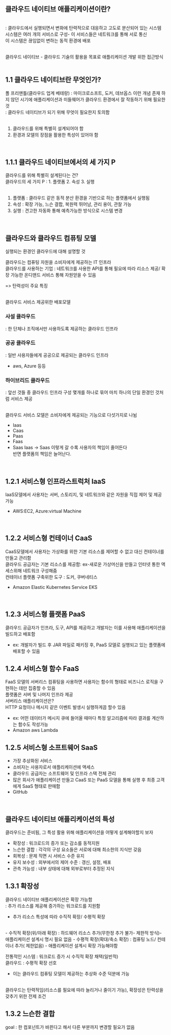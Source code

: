 
## 클라우드 네이티브 애플리케이션이란?
</br>
: 클라우드에서 실행되면서 변화에 탄력적으로 대응하고 고도로 분산되어 있는 시스템 </br>
시스템은 여러 개의 서비스로 구성- 이 서비스들은 네트워크를 통해 서로 통신 </br>
이 시스템은 끊임없이 변하는 동적 환경에 배포 </br>
</br>

클라우드 네이티브 - 클라우드 기술의 활용을 목표로 애플리케이션 개발 위한 접근방식 
</br>
</br>

## 1.1 클라우드 네이티브란 무엇인가?
폴 프리맨틀(클라우드 업계 베테랑) : 마이크로소프트, 도커, 데브옵스 이런 개념 존재 하지 않던 시기에 애플리케이션과 미들웨어가 클라우드 환경에서 잘 작동하기 위해 필요한 것</br>
: 클라우드 네이티브가 되기 위해 무엇이 필요한지 토의함</br>
</br>
1. 클라우드를 위해 특별히 설계되어야 함 </br>
2. 환경과 모델의 장점을 활용한 특성이 있어야 함</br>
</br>

## 1.1.1 클라우드 네이티브에서의 세 가지 P
클라우드를 위해 특별히 설계된다는 건?</br>
클라우드의 세 가지 P : 1. 플랫폼 2. 속성 3. 실행</br>
</br>
1. 플랫폼 : 클라우드 같은 동적 분산 환경을 기반으로 하는 플랫폼에서 실행됨</br>
2. 속성 : 확장 가능, 느슨 결합, 복원력 뛰어남, 관리 용이, 관찰 가능 </br>
3. 실행 : 견고한 자동화 통해 예측가능한 방식으로 시스템 변경 </br>
</br>

## 클라우드와 클라우드 컴퓨팅 모델 
실행되는 환경인 클라우드에 대해 설명할 것 </br>

클라우드는 컴퓨팅 자원을 소비자에게 제공하는 IT 인프라</br>
클라우드를 사용하는 기업 : 네트워크를 사용한 API를 통해 필요에 따라 리소스 제공/ 확장 가능한 온디맨드 서비스 통해 자원얻을 수 있음 </br>

=> 탄력성이 주요 특징 </br>

</br>
클라우드 서비스 제공위한 배포모델</br>

### 사설 클라우드 
: 한 단체나 조직에서만 사용하도록 제공하는 클라우드 인프라 </br>

### 공공 클라우드 
: 일반 사용자들에게 공공으로 제공되는 클라우드 인프라 </br>
- aws, Azure 등등

### 하이브리드 클라우드 
: 앞선 것들 중 클라우드 인프라 구성 몇개를 하나로 묶어 마치 하나의 단일 환경인 것처럼 서비스 제공</br>
</br>

클라우드 서비스 모델은 소비자에게 제공되는 기능으로 다섯가지로 나뉨</br>
- Iaas
- Caas
- Paas
- Faas
- Saas
Iaas -> Saas
이렇게 갈 수록 사용자의 책임이 줄어든다</br>
반면 플랫폼의 책임은 늘어난다. </br>
</br>

## 1.2.1 서비스형 인프라스트럭처 IaaS
IaaS모델에서 사용자는 서버, 스토리지, 및 네트워크와 같은 자원을 직접 제어 및 제공가능</br>
- AWS:EC2, Azure:virtual Machine
</br>

## 1.2.2 서비스형 컨테이너 CaaS
CaaS모델에서 사용자는 가상화를 위한 기본 리소스를 제어할 수 없고 대신 컨테이너를 만들고 관리함</br>
클라우드 공급자는 기본 리소스를 제공함: ex-새로운 가상머신을 만들고 인터넷 통한 액세스위해 네트워크 구성해줌</br>
컨테이너 플랫폼 구축위한 도구 : 도커, 쿠버네티스</br>
- Amazon Elastic Kubernetes Service EKS
</br>

## 1.2.3 서비스형 플랫폼 PaaS
클라우드 공급자가 인프라, 도구, API를 제공하고 개발자는 이를 사용해 애플리케이션을 빌드하고 배포함</br>
- ex: 개발자가 빌드 후 JAR 파일로 패키징 후, PaaS 모델로 실행되고 있는 플랫폼에 배포할 수 있음 </br>


## 1.2.4 서비스형 함수 FaaS
FaaS 모델의 서버리스 컴퓨팅을 사용하면 사용자는 함수의 형태로 비즈니스 로직을 구현하는 데만 집중할 수 있음</br>
플랫폼은 서버 및 나머지 인프라 제공</br>
서버리스 애플리케이션은?</br>
HTTP 요청이나 메시지 같은 이벤트 발생시 실행하게끔 할수 있음</br>
- ex: 어떤 데이터가 메시지 큐에 들어올 때마다 특정 알고리즘에 따라 결과를 계산하는 함수도 작성가능
- Amazon aws Lambda

## 1.2.5 서비스형 소프트웨어 SaaS
- 가장 추상화된 서비스
- 소비자는 사용자로서 애플리케이션에 액세스
- 클라우드 공급자는 소프트웨어 및 인프라 스택 전체 관리
- 많은 회사가 애플리케이션 만들고 CaaS 또는 PaaS 모델을 통해 실행 후 최종 고객에게 SaaS 형태로 판매함
- GitHub

</br>

## 클라우드 네이티브 애플리케이션의 특성
클라우드는 준비됨, 그 특성 활용 위해 애플리케이션을 어떻게 설계해야할지 보자</br>
- 확장성 : 워크로드의 증가 또는 감소를 동적지원
- 느슨한 결합 : 각각의 구성 요소들은 서로에 대해 최소한의 지식만 갖음
- 회복성 : 문제 직면 시 서비스 수준 유지
- 유지 보수성 : 외부에서의 제어 수준 : 갱신, 설정, 배포
- 관측 가능성 : 내부 상태에 대해 외부로부터 추정된 지식 

## 1.3.1 확장성 
클라우드 네이티브 애플리케이션은 확장 가능함</br>
: 추가 리소스를 제공해 증가하는 워크로드를 지원함 </br>
- 추가 리소스 특성에 따라 수직적 확장/ 수평적 확장
</br>
- 수직적 확장(위/아래 확장) : 하드웨어 리소스 추가(무한정 추가 불가- 제한적 방식)- 애플리케이션 설계시 명시 필요 없음
- 수평적 확장(확대/축소 확장) : 컴퓨팅 노드/ 컨테이너 추가( 제한없음) - 애플리케이션 설계시 확장 가능해야함

전통적인 시스템 : 워크로드 증가 시 수직적 확장 채택(일반적)</br>
클라우드 : 수평적 확장 선호</br>
- 이는 클라우드 컴퓨팅 모델이 제공하는 추상화 수준 덕분에 가능</br>
</br>
클라우드는 탄력적임(리소스를 필요에 따라 늘리거나 줄이기 가능), 확장성은 탄력성을 갖추기 위한 전제 조건</br>

## 1.3.2 느슨한 결합
goal : 한 컴포넌트가 바뀐다고 해서 다른 부분까지 변경할 필요가 없음</br>














